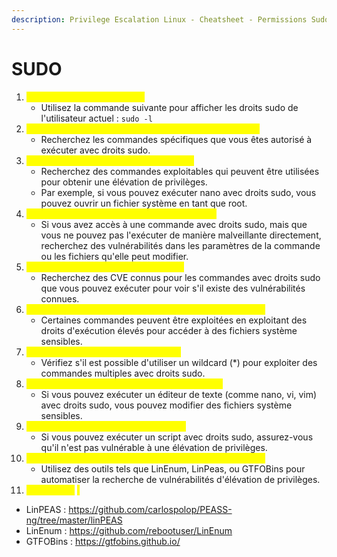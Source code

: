 ```yaml
---
description: Privilege Escalation Linux - Cheatsheet - Permissions Sudo
---
```


# SUDO

1. <mark style="color:yellow;">Vérification des droits sudo :</mark>
   * Utilisez la commande suivante pour afficher les droits sudo de l'utilisateur actuel : `sudo -l`
2. <mark style="color:yellow;">Identifiez les commandes exécutables avec droits sudo :</mark>
   * Recherchez les commandes spécifiques que vous êtes autorisé à exécuter avec droits sudo.
3. <mark style="color:yellow;">Recherche de commandes exploitables :</mark>
   * Recherchez des commandes exploitables qui peuvent être utilisées pour obtenir une élévation de privilèges.
   * Par exemple, si vous pouvez exécuter nano avec droits sudo, vous pouvez ouvrir un fichier système en tant que root.
4. <mark style="color:yellow;">Exploitation de commandes avec droits sudo :</mark>
   * Si vous avez accès à une commande avec droits sudo, mais que vous ne pouvez pas l'exécuter de manière malveillante directement, recherchez des vulnérabilités dans les paramètres de la commande ou les fichiers qu'elle peut modifier.
5. <mark style="color:yellow;">Recherche de vulnérabilités connues :</mark>
   * Recherchez des CVE connus pour les commandes avec droits sudo que vous pouvez exécuter pour voir s'il existe des vulnérabilités connues.
6. <mark style="color:yellow;">Utilisation de commandes avec droits d'exécution élevés :</mark>
   * Certaines commandes peuvent être exploitées en exploitant des droits d'exécution élevés pour accéder à des fichiers système sensibles.
7. <mark style="color:yellow;">Utilisation de wildcard (\*) avec sudo :</mark>
   * Vérifiez s'il est possible d'utiliser un wildcard (\*) pour exploiter des commandes multiples avec droits sudo.
8. <mark style="color:yellow;">Utilisation d'éditeurs de texte avec droits sudo :</mark>
   * Si vous pouvez exécuter un éditeur de texte (comme nano, vi, vim) avec droits sudo, vous pouvez modifier des fichiers système sensibles.
9. <mark style="color:yellow;">Utilisation de scripts avec droits sudo :</mark>
   * Si vous pouvez exécuter un script avec droits sudo, assurez-vous qu'il n'est pas vulnérable à une élévation de privilèges.
10. <mark style="color:yellow;">Utilisation d'outils de recherche d'élévation de privilèges :</mark>
    * Utilisez des outils tels que LinEnum, LinPeas, ou GTFOBins pour automatiser la recherche de vulnérabilités d'élévation de privilèges.
11. _<mark style="color:yellow;">Ressources</mark>_ <mark style="color:yellow;"></mark><mark style="color:yellow;">:</mark>

* LinPEAS : https://github.com/carlospolop/PEASS-ng/tree/master/linPEAS
* LinEnum : https://github.com/rebootuser/LinEnum
* GTFOBins : https://gtfobins.github.io/
